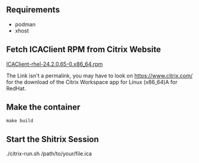 ## Requirements

- podman
- xhost

## Fetch ICAClient RPM from Citrix Website

[ICAClient-rhel-24.2.0.65-0.x86_64.rpm](https://downloads.citrix.com/22629/ICAClient-rhel-24.2.0.65-0.x86_64.rpm?__gda__=exp=1725554943~acl=/*~hmac=f053243723c6b53cce2e9c79d8a1365e2c9964b30856bcd8f898b8f7dcf5aa03)

The Link isn't a permalink, you may have to look on https://www.citrix.com/ for the download of the Citrix Workspace app for Linux (x86_64)A for RedHat.

## Make the container

```make build```

## Start the Shitrix Session

./citrix-run.sh /path/to/your/file.ica
 
